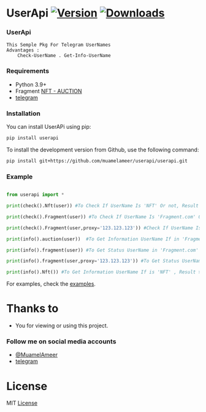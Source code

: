 # UserApi [![Version](https://img.shields.io/pypi/v/UserApi?style=flat&logo=pypi)](https://pypi.org/project/UserAPi) [![Downloads](https://static.pepy.tech/personalized-badge/userapi?period=month&units=none&left_color=grey&right_color=brightgreen&left_text=Downloads)](https://pepy.tech/project/userapi)
### UserApi
```
This Semple Pkg For Telegram UserNames
Advantages :
    Check-UserName . Get-Info-UserName 
```
### Requirements
- Python 3.9+
- Fragment [NFT - AUCTION](https://fragment.com)
- [telegram](https://telegram.org)

### Installation
You can install UserAPi using pip:
```bash
pip install userapi
```
To install the development version from Github, use the following command:
```bash
pip install git+https://github.com/muamelameer/userapi/userapi.git
```

### Example
```python

from userapi import *

print(check().Nft(user)) #To Check If UserName Is 'NFT' Or not, Result >>> True - False

print(check().Fragment(user)) #To Check If UserName Is 'Fragment.com' Or not, Result >>> True - False

print(check().Fragment(user,proxy='123.123.123')) #Check If UserName Is 'Fragment.com' Or not 'With Proxis!', Result >>> True - False

print(info().auction(user))  #To Get Information UserName If in 'Fragment.com' , Result >>> Json Data

print(info().fragment(user)) #To Get Status UserName in 'Fragment.com' , Result >>> Onauction - Sold - For Sell - ect...

print(info().fragment(user,proxy='123.123.123')) #To Get Status UserName in 'Fragment.com' With Proxis! , Result >>> Onauction - Sold - For Sell - ect...

print(info().Nft()) #To Get Information UserName If is 'NFT' , Result >>> Json Data
```
For examples, check the [examples](https://github.com/muamelameer/userapi/test.py).

# Thanks to
- You for viewing or using this project.

### Follow me on social media accounts
- [@MuamelAmeer](https://github.com/muamelameer)
- [telegram](https://t.me/forkcode)
# License

MIT [License](https://github.com/muamelameer/userapi/blob/main/LICENSE)
